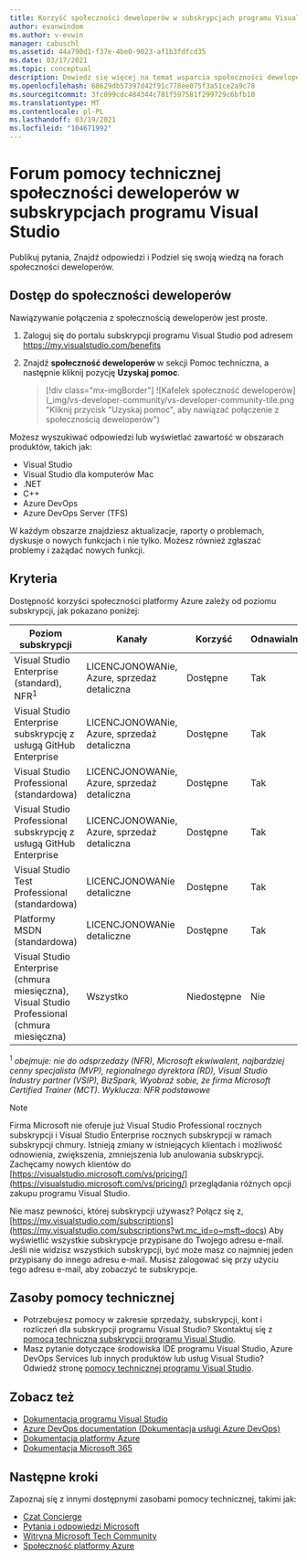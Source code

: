```yaml
---
title: Korzyść społeczności deweloperów w subskrypcjach programu Visual Studio | Microsoft Docs
author: evanwindom
ms.author: v-evwin
manager: cabuschl
ms.assetid: 44a790d1-f37e-4be0-9023-af1b3fdfcd35
ms.date: 03/17/2021
ms.topic: conceptual
description: Dowiedz się więcej na temat wsparcia społeczności deweloperów w wybranych subskrypcjach programu Visual Studio.
ms.openlocfilehash: 68629db57397d42f91c778ee075f3a51ce2a9c78
ms.sourcegitcommit: 3fc099cdc484344c781f597581f299729c6bfb10
ms.translationtype: MT
ms.contentlocale: pl-PL
ms.lasthandoff: 03/19/2021
ms.locfileid: "104671992"
---
```

# <a name="developer-community-support-forum-in-visual-studio-subscriptions"></a>Forum pomocy technicznej społeczności deweloperów w subskrypcjach programu Visual Studio
Publikuj pytania, Znajdź odpowiedzi i Podziel się swoją wiedzą na forach społeczności deweloperów.

## <a name="access-the-developer-community"></a>Dostęp do społeczności deweloperów
Nawiązywanie połączenia z społecznością deweloperów jest proste.
1. Zaloguj się do portalu subskrypcji programu Visual Studio pod adresem <https://my.visualstudio.com/benefits>
0. Znajdź **społeczność deweloperów** w sekcji Pomoc techniczna, a następnie kliknij pozycję **Uzyskaj pomoc**.

   > [!div class="mx-imgBorder"]
   > ![Kafelek społeczność deweloperów](_img/vs-developer-community/vs-developer-community-tile.png "Kliknij przycisk "Uzyskaj pomoc", aby nawiązać połączenie z społecznością deweloperów")

Możesz wyszukiwać odpowiedzi lub wyświetlać zawartość w obszarach produktów, takich jak:
- Visual Studio
- Visual Studio dla komputerów Mac
- .NET
- C++
- Azure DevOps
- Azure DevOps Server (TFS)

W każdym obszarze znajdziesz aktualizacje, raporty o problemach, dyskusje o nowych funkcjach i nie tylko. Możesz również zgłaszać problemy i zażądać nowych funkcji.  


## <a name="eligibility"></a>Kryteria
Dostępność korzyści społeczności platformy Azure zależy od poziomu subskrypcji, jak pokazano poniżej:

|                                          Poziom subskrypcji                                           |     Kanały      |    Korzyść    | Odnawialny? |
|-------------------------------------------------------------------------------------------------------|-------------------|---------------|------------|
|                           Visual Studio Enterprise (standard), NFR<sup>1</sup>                            | LICENCJONOWANie, Azure, sprzedaż detaliczna |   Dostępne    |    Tak     |
|                           Visual Studio Enterprise subskrypcję z usługą GitHub Enterprise                           | LICENCJONOWANie, Azure, sprzedaż detaliczna |   Dostępne    |    Tak     |
|                          Visual Studio Professional (standardowa)                          | LICENCJONOWANie, Azure, sprzedaż detaliczna |   Dostępne    |    Tak     |
|                          Visual Studio Professional subskrypcję z usługą GitHub Enterprise                          | LICENCJONOWANie, Azure, sprzedaż detaliczna |   Dostępne    |    Tak     |
|                              Visual Studio Test Professional (standardowa)                               |    LICENCJONOWANie detaliczne     |   Dostępne    |    Tak     |
|                                       Platformy MSDN (standardowa)                                       |    LICENCJONOWANie detaliczne     |   Dostępne    |    Tak     |
| Visual Studio Enterprise (chmura miesięczna), Visual Studio Professional (chmura miesięczna)|        Wszystko        | Niedostępne |     Nie     |

<sup>1</sup>  *obejmuje: nie do odsprzedaży (NFR), Microsoft ekwiwalent, najbardziej cenny specjalista (MVP), regionalnego dyrektora (RD), Visual Studio Industry partner (VSIP), BizSpark, Wyobraź sobie, że firma Microsoft Certified Trainer (MCT).  Wyklucza: NFR podstawowe*

> [!NOTE]
> Firma Microsoft nie oferuje już Visual Studio Professional rocznych subskrypcji i Visual Studio Enterprise rocznych subskrypcji w ramach subskrypcji chmury. Istnieją zmiany w istniejących klientach i możliwość odnowienia, zwiększenia, zmniejszenia lub anulowania subskrypcji. Zachęcamy nowych klientów do [https://visualstudio.microsoft.com/vs/pricing/](https://visualstudio.microsoft.com/vs/pricing/) przeglądania różnych opcji zakupu programu Visual Studio.

Nie masz pewności, której subskrypcji używasz?  Połącz się z, [https://my.visualstudio.com/subscriptions](https://my.visualstudio.com/subscriptions?wt.mc_id=o~msft~docs) Aby wyświetlić wszystkie subskrypcje przypisane do Twojego adresu e-mail. Jeśli nie widzisz wszystkich subskrypcji, być może masz co najmniej jeden przypisany do innego adresu e-mail.  Musisz zalogować się przy użyciu tego adresu e-mail, aby zobaczyć te subskrypcje.

## <a name="support-resources"></a>Zasoby pomocy technicznej
- Potrzebujesz pomocy w zakresie sprzedaży, subskrypcji, kont i rozliczeń dla subskrypcji programu Visual Studio?  Skontaktuj się z [pomocą techniczną subskrypcji programu Visual Studio](https://my.visualstudio.com/gethelp).
- Masz pytanie dotyczące środowiska IDE programu Visual Studio, Azure DevOps Services lub innych produktów lub usług Visual Studio?  Odwiedź stronę [pomocy technicznej programu Visual Studio](https://visualstudio.microsoft.com/support/).

## <a name="see-also"></a>Zobacz też
- [Dokumentacja programu Visual Studio](/visualstudio/)
- [Azure DevOps documentation (Dokumentacja usługi Azure DevOps)](/azure/devops/)
- [Dokumentacja platformy Azure](/azure/)
- [Dokumentacja Microsoft 365](/microsoft-365/)

## <a name="next-steps"></a>Następne kroki
Zapoznaj się z innymi dostępnymi zasobami pomocy technicznej, takimi jak:
- [Czat Concierge](vs-concierge-chat.md)
- [Pytania i odpowiedzi Microsoft](vs-microsoft-qa.md)
- [Witryna Microsoft Tech Community](vs-microsoft-tech-community.md)
- [Społeczność platformy Azure](vs-azure-community.md)
